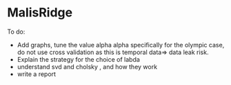 # MalisRidge

To do:

- Add graphs, tune the value alpha alpha specifically for the olympic case, do not use cross validation as this is temporal data=> data leak risk.
- Explain the strategy for the choice of labda
- understand svd and cholsky , and how they work
- write a report
